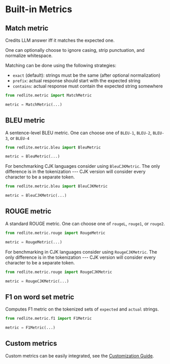# Built-in Metrics

## Match metric

Credits LLM answer iff it matches the expected one.

One can optionally choose to ignore casing, strip punctuation, and normalize whitespace.

Matching can be done using the following strategies:

- `exact` (default): strings must be the same (after optional normalization)
- `prefix`: actual response should start with the expected string
- `contains`: actual response must contain the expected string somewhere

```python
from redlite.metric import MatchMetric

metric = MatchMetric(...)
```

## BLEU metric

A sentence-level BLEU metric. One can choose one of `BLEU-1`, `BLEU-2`, `BLEU-3`, or `BLEU-4`

```python
from redlite.metric.bleu import BleuMetric

metric = BleuMetric(...)
```

For benchmarking CJK languages consider using `BleuCJKMetric`. The only difference is
in the tokenization --- CJK version will consider every character to be a separate token.

```python
from redlite.metric.bleu import BleuCJKMetric

metric = BleuCJKMetric(...)
```

## ROUGE metric

A standard ROUGE metric. One can choose one of `rougeL`, `rouge1`, or `rouge2`.

```python
from redlite.metric.rouge import RougeMetric

metric = RougeMetric(...)
```

For benchmarking in CJK languages consider using `RougeCJKMetric`. The only difference is
in the tokenization --- CJK version will consider every character to be a separate token.

```python
from redlite.metric.rouge import RougeCJKMetric

metric = RougeCJKMetric(...)
```

## F1 on word set metric

Computes F1 metric on the tokenized sets of `expected` and `actual` strings.

```python
from redlite.metric.f1 import F1Metric

metric = F1Metric(...)
```

## Custom metrics

Custom metrics can be easily integrated, see the [Customization Guide](custom.md).
